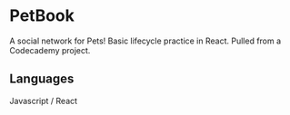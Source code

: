 PetBook
======
A social network for Pets! Basic lifecycle practice in React. Pulled from a Codecademy project. 

Languages
----
Javascript / React
